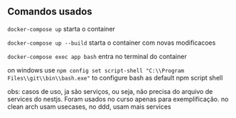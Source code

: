 ## Comandos usados

`docker-compose up` starta o container

`docker-compose up --build` starta o container com novas modificacoes

`docker-compose exec app bash` entra no terminal do container

on windows use `npm config set script-shell "C:\\Program Files\\git\\bin\\bash.exe"` to configure bash as default npm script shell

obs: casos de uso, ja são serviços, ou seja, não precisa do arquivo de services do nestjs. Foram usados no curso apenas para exemplificação.
no clean arch usam usecases, no ddd, usam mais services
